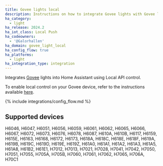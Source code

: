 ```yaml
---
title: Govee lights local
description: Instructions on how to integrate Govee lights with Govee local API
ha_category:
  - light
ha_release: 2024.2
ha_iot_class: Local Push
ha_codeowners:
  - '@Galorhallen'
ha_domain: govee_light_local
ha_config_flow: true
ha_platforms:
  - light
ha_integration_type: integration
---
```


Integrates [Govee](https://www.govee.com/) lights into Home Assistant using Local API control.

To enable local control on your Govee device, refer to the instructions available [here](https://app-h5.govee.com/user-manual/wlan-guide).

{% include integrations/config_flow.md %}

## Supported devices

H6046,
H6047,
H6051,
H6056,
H6059,
H6061,
H6062,
H6065,
H6066,
H6067,
H6072,
H6073,
H6076,
H6078,
H6087,
H610A,
H610B,
H6117,
H6159,
H615E,
H6163,
H6168,
H6172,
H6173,
H618A,
H618C,
H618E,
H618F,
H619A,
H619B,
H619C,
H619D,
H619E,
H619Z,
H61A0,
H61A1,
H61A2,
H61A3,
H61A5,
H61A8,
H61B2,
H61E1,
H7012,
H7013,
H7021,
H7028,
H7041,
H7042,
H7050,
H7051,
H7055,
H705A,
H705B,
H7060,
H7061,
H7062,
H7065,
H706A,
H70C1
